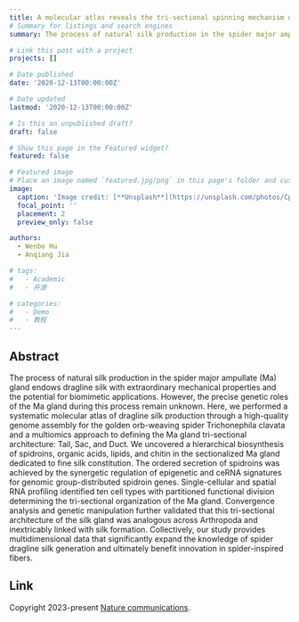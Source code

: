 ```yaml
---
title: A molecular atlas reveals the tri-sectional spinning mechanism of spider dragline silk
# Summary for listings and search engines
summary: The process of natural silk production in the spider major ampullate (Ma) gland endows dragline silk with extraordinary mechanical properties and the potential for biomimetic applications.

# Link this post with a project
projects: []

# Date published
date: '2020-12-13T00:00:00Z'

# Date updated
lastmod: '2020-12-13T00:00:00Z'

# Is this an unpublished draft?
draft: false

# Show this page in the Featured widget?
featured: false

# Featured image
# Place an image named `featured.jpg/png` in this page's folder and customize its options here.
image:
  caption: 'Image credit: [**Unsplash**](https://unsplash.com/photos/CpkOjOcXdUY)'
  focal_point: ''
  placement: 2
  preview_only: false

authors:
  - Wenbo Hu
  - Anqiang Jia

# tags:
#   - Academic
#   - 开源

# categories:
#   - Demo
#   - 教程
---
```


## Abstract

The process of natural silk production in the spider major ampullate (Ma) gland endows dragline silk with extraordinary mechanical properties and the potential for biomimetic applications. However, the precise genetic roles of the Ma gland during this process remain unknown. Here, we performed a systematic molecular atlas of dragline silk production through a high-quality genome assembly for the golden orb-weaving spider Trichonephila clavata and a multiomics approach to defining the Ma gland tri-sectional architecture: Tail, Sac, and Duct. We uncovered a hierarchical biosynthesis of spidroins, organic acids, lipids, and chitin in the sectionalized Ma gland dedicated to fine silk constitution. The ordered secretion of spidroins was achieved by the synergetic regulation of epigenetic and ceRNA signatures for genomic group-distributed spidroin genes. Single-cellular and spatial RNA profiling identified ten cell types with partitioned functional division determining the tri-sectional organization of the Ma gland. Convergence analysis and genetic manipulation further validated that this tri-sectional architecture of the silk gland was analogous across Arthropoda and inextricably linked with silk formation. Collectively, our study provides multidimensional data that significantly expand the knowledge of spider dragline silk generation and ultimately benefit innovation in spider-inspired fibers.


## Link

Copyright 2023-present [Nature communications](https://georgecushen.com).
